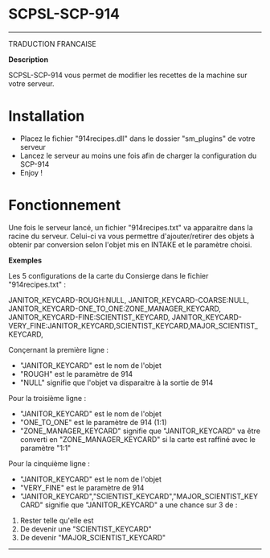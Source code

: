 # SCPSL-SCP-914

--------------

TRADUCTION FRANCAISE

**Description**

SCPSL-SCP-914 vous permet de modifier les recettes de la machine sur votre serveur.

# Installation

- Placez le fichier "914recipes.dll" dans le dossier "sm_plugins" de votre serveur
- Lancez le serveur au moins une fois afin de charger la configuration du SCP-914
- Enjoy !

# Fonctionnement

Une fois le serveur lancé, un fichier "914recipes.txt" va apparaitre dans la racine du serveur.
Celui-ci va vous permettre d'ajouter/retirer des objets à obtenir par conversion selon l'objet mis en INTAKE et le paramètre choisi.

**Exemples**

Les 5 configurations de la carte du Consierge dans le fichier "914recipes.txt" :

JANITOR_KEYCARD-ROUGH:NULL,
JANITOR_KEYCARD-COARSE:NULL,
JANITOR_KEYCARD-ONE_TO_ONE:ZONE_MANAGER_KEYCARD,
JANITOR_KEYCARD-FINE:SCIENTIST_KEYCARD,
JANITOR_KEYCARD-VERY_FINE:JANITOR_KEYCARD,SCIENTIST_KEYCARD,MAJOR_SCIENTIST_KEYCARD,

Conçernant la première ligne :
- "JANITOR_KEYCARD" est le nom de l'objet
- "ROUGH" est le paramètre de 914
- "NULL" signifie que l'objet va disparaitre à la sortie de 914

Pour la troisième ligne :
- "JANITOR_KEYCARD" est le nom de l'objet
- "ONE_TO_ONE" est le paramètre de 914 (1:1)
- "ZONE_MANAGER_KEYCARD" signifie que "JANITOR_KEYCARD" va être converti en "ZONE_MANAGER_KEYCARD" si la carte est raffiné avec le paramètre "1:1"

Pour la cinquième ligne :

- "JANITOR_KEYCARD" est le nom de l'objet
- "VERY_FINE" est le paramètre de 914
- "JANITOR_KEYCARD","SCIENTIST_KEYCARD","MAJOR_SCIENTIST_KEYCARD" signifie que "JANITOR_KEYCARD" a une chance sur 3 de :
 
1. Rester telle qu'elle est
2. De devenir une "SCIENTIST_KEYCARD" 
3. De devenir "MAJOR_SCIENTIST_KEYCARD"

--------------

